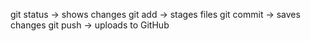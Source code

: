 git status -> shows changes
git add    -> stages files
git commit -> saves changes
git push   -> uploads to GitHub
